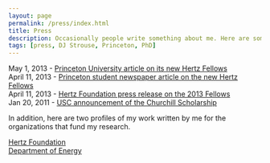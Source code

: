```yaml
---
layout: page
permalink: /press/index.html
title: Press
description: Occasionally people write something about me. Here are some articles touching on my work.
tags: [press, DJ Strouse, Princeton, PhD]
---
```

May 1, 2013 - [Princeton University article on its new Hertz Fellows](http://www.princeton.edu/main/news/archive/S36/74/14S87/index.xml?section=topstories)<br>
April 11, 2013 - [Princeton student newspaper article on the new Hertz Fellows](http://dailyprincetonian.com/news/2013/04/sinha-13-ousterhout-13-strouse-gs-receive-hertz-fellowships-2/)<br>
April 11, 2013 - [Hertz Foundation press release on the 2013 Fellows](http://www.hertzfoundation.org/dx/newsevents/pressrelease.aspx?d=201)<br>
Jan 20, 2011 - [USC announcement of the Churchill Scholarship](http://news.usc.edu/#!/article/28075/First-USC-Student-to-Receive-Churchill-Scholarship)

In addition, here are two profiles of my work written by me for the organizations that fund my research.

[Hertz Foundation](http://www.hertzfoundation.org/dx/fellows/fellow_profile.aspx?d=11253)<br>
[Department of Energy](http://www.krellinst.org/csgf/community/fellows/profile?n=strouse2012)

